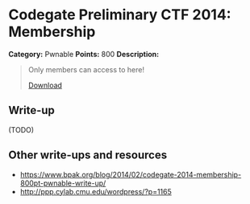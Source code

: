 # Codegate Preliminary CTF 2014: Membership

**Category:** Pwnable
**Points:** 800
**Description:**

> Only members can access to here!
>
> [Download](membership)

## Write-up

(TODO)

## Other write-ups and resources

* <https://www.bpak.org/blog/2014/02/codegate-2014-membership-800pt-pwnable-write-up/>
* <http://ppp.cylab.cmu.edu/wordpress/?p=1165>
